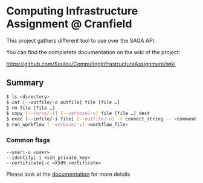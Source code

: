Computing Infrastructure Assignment @ Cranfield
===============================================

This project gathers different tool to use over the SAGA API.

You can find the completete documentation on the wiki of the project:

https://github.com/Soulou/ComputingInfrastructureAssignment/wiki


Summary
-------

```sh
$ ls <directory> 
$ cat [--outfile/-o outfile] file [file …]
$ rm file [file …]
$ copy [--force/-f] [--verbose/-v] file [file …] dest
$ exec [--infile/-i file] [--outfile/-o] -r connect_string -- <command> [args …]
$ run_workflow [--verbose/-v] <workflow_file>
```

### Common flags

```
--user|-u <user>
--identify|-i <ssh_private_key>
--certificate|-c <X509_certificate>
```

Please look at the [documentation](https://github.com/Soulou/ComputingInfrastructureAssignment/wiki) for more details
